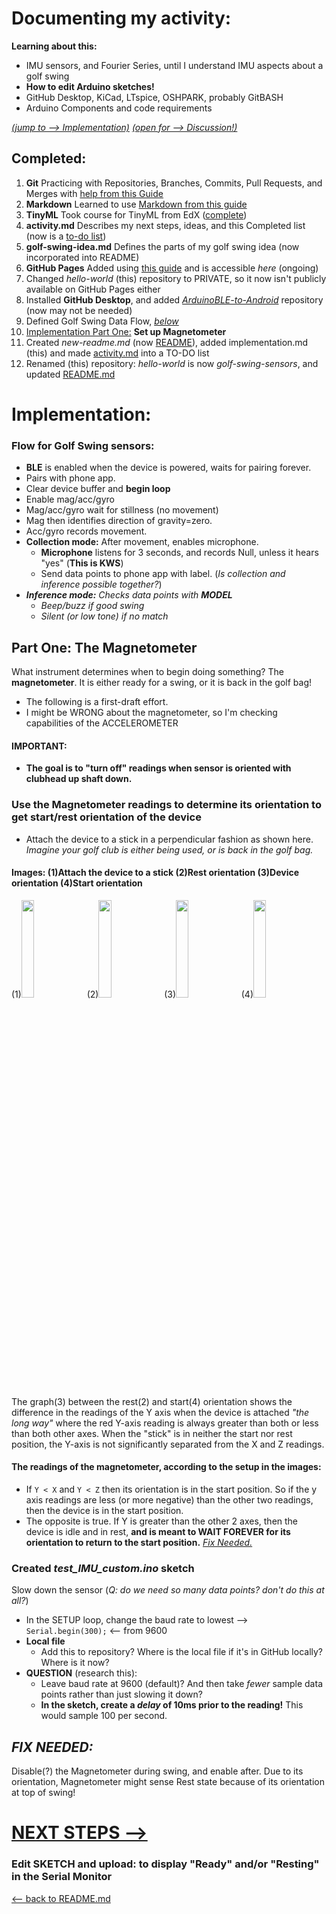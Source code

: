 # Documenting my activity:
**Learning about this:**
- IMU sensors, and Fourier Series, until I understand IMU aspects about a golf swing
- **How to edit Arduino sketches!**
- GitHub Desktop, KiCad, LTspice, OSHPARK, probably GitBASH
- Arduino Components and code requirements

[_(jump to --> Implementation)_](#implementation) [_(open for --> Discussion!)_](https://github.com/jeffreysorgen/golf-club-sensors/discussions)
## Completed:
1. **Git** Practicing with Repositories, Branches, Commits, Pull Requests, and Merges with [help from this Guide](https://guides.github.com/activities/hello-world/)
2. **Markdown** Learned to use [Markdown from this guide](https://guides.github.com/features/mastering-markdown/)
3. **TinyML** Took course for TinyML from EdX ([complete](https://credentials.edx.org/credentials/4601700d748c4de0b3a57315ff04831c/))
4. **activity.md** Describes my next steps, ideas, and this Completed list (now is a [to-do list](activity.md))
5. **golf-swing-idea.md** Defines the parts of my golf swing idea (now incorporated into README)
6. **GitHub Pages** Added using [this guide](https://guides.github.com/features/pages/) and is accessible _here_ (ongoing)
7. Changed _hello-world_ (this) repository to PRIVATE, so it now isn't publicly available on GitHub Pages either
8. Installed **GitHub Desktop**, and added [_ArduinoBLE-to-Android_](https://github.com/jeffreysorgen/ArduinoBLE-to-Android) repository (now may not be needed)
9. Defined Golf Swing Data Flow, [_below_](#flow-for-golf-swing-sensors)
10. [Implementation Part One:](#part-one-the-magnetometer) **Set up Magnetometer**
11. Created _new-readme.md_ (now [README](README.md)), added implementation.md (this) and made [activity.md](activity.md) into a TO-DO list
12. Renamed (this) repository: _hello-world_ is now _golf-swing-sensors_, and updated [README.md](readme.md)

# Implementation:
### Flow for Golf Swing sensors:
- **BLE** is enabled when the device is powered, waits for pairing forever.
- Pairs with phone app.
- Clear device buffer and **begin loop**
- Enable mag/acc/gyro
- Mag/acc/gyro wait for stillness (no movement)
- Mag then identifies direction of gravity=zero.
- Acc/gyro records movement. 
- **Collection mode:** After movement, enables microphone.
  - **Microphone** listens for 3 seconds, and records Null, unless it hears "yes" (**This is KWS**)
  - Send data points to phone app with label. (_Is collection and inference possible together?_)
- _**Inference mode:** Checks data points with **MODEL**_
  - _Beep/buzz if good swing_
  - _Silent (or low tone) if no match_
## Part One: The Magnetometer
What instrument determines when to begin doing something? The **magnetometer**. It is either ready for a swing, or it is back in the golf bag!
- The following is a first-draft effort. 
- I might be WRONG about the magnetometer, so I'm checking capabilities of the ACCELEROMETER

#### IMPORTANT:
- **The goal is to "turn off" readings when sensor is oriented with clubhead up shaft down.**

### Use the Magnetometer readings to determine its orientation to get start/rest orientation of the device
- Attach the device to a stick in a perpendicular fashion as shown here. _Imagine your golf club is either being used, or is back in the golf bag._
#### Images: (1)Attach the device to a stick (2)Rest orientation (3)Device orientation (4)Start orientation
(1)<img src="https://user-images.githubusercontent.com/1236972/135545687-3e1b9fda-1544-4802-93a2-572b97b9b99b.png" width="20%">
(2)<img src="https://user-images.githubusercontent.com/1236972/135545966-edb098fe-ab01-4e57-8c80-1988ad779186.png" width="20%">
(3)<img src="https://user-images.githubusercontent.com/1236972/135546061-106e68f4-bfba-4cd5-929e-49494486ad87.png" width="20%">
(4)<img src="https://user-images.githubusercontent.com/1236972/135545934-7cb4dd34-7c12-46b9-ae8f-fa2e61835812.png" width="20%">

The graph(3) between the rest(2) and start(4) orientation shows the difference in the readings of the Y axis when the device is attached _"the long way"_ where the red Y-axis reading is always greater than both or less than both other axes. When the "stick" is in neither the start nor rest position, the Y-axis is not significantly separated from the X and Z readings.

#### The readings of the magnetometer, according to the setup in the images: 
- If `Y < X`  and  `Y < Z`  then its orientation is in the start position. So if the y axis readings are less (or more negative) than the other two readings, then the device is in the start position.
- The opposite is true. If Y is greater than the other 2 axes, then the device is idle and in rest, **and is meant to WAIT FOREVER for its orientation to return to the start position.** [_Fix Needed._](#fix-needed)

### Created _test_IMU_custom.ino_ sketch
Slow down the sensor (_Q: do we need so many data points? don't do this at all?_) 
- In the SETUP loop, change the baud rate to lowest --> `Serial.begin(300);` <-- from 9600
- **Local file**
  - Add this to repository? Where is the local file if it's in GitHub locally? Where is it now?
- **QUESTION** (research this):
  - Leave baud rate at 9600 (default)? And then take _fewer_ sample data points rather than just slowing it down?
  - **In the sketch, create a _delay_ of 10ms prior to the reading!** This would sample 100 per second.

## _FIX NEEDED:_ 
Disable(?) the Magnetometer during swing, and enable after. Due to its orientation, Magnetometer might sense Rest state because of its orientation at top of swing!

# [NEXT STEPS -->](activity.md)
### Edit SKETCH and upload: to display "Ready" and/or "Resting" in the Serial Monitor
[<-- back to README.md](readme.md)
